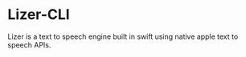 # Lizer-CLI

Lizer is a text to speech engine built in swift using native apple text to speech APIs.